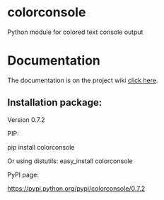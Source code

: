 colorconsole
============

Python module for colored text console output

Documentation
=============

The documentation is on the project wiki [click here](https://github.com/lskbr/colorconsole/wiki).

Installation package:
---------------------
Version 0.7.2

PIP:

pip install colorconsole

Or using distutils:
easy_install colorconsole

PyPI page:

https://pypi.python.org/pypi/colorconsole/0.7.2

